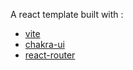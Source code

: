 A react template built with :
- [vite](https://cn.vitejs.dev/)
- [chakra-ui](https://chakra-ui.com/)
- [react-router](https://reactrouter.com/web/)